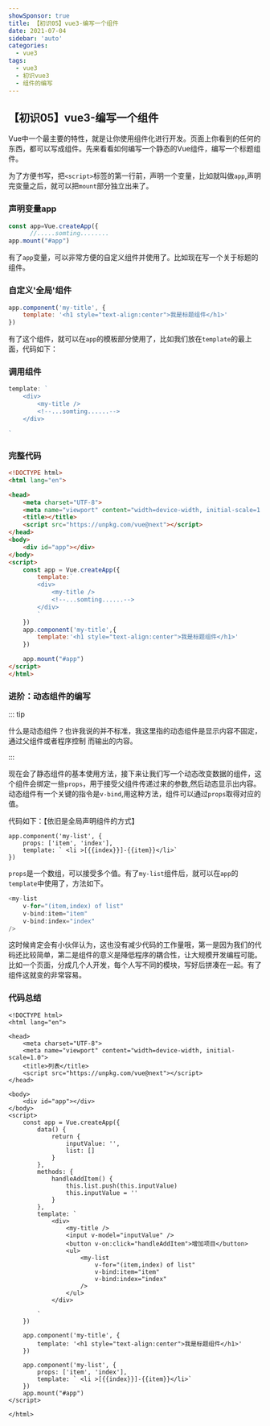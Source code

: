 ```yaml
---
showSponsor: true
title: 【初识05】vue3-编写一个组件
date: 2021-07-04
sidebar: 'auto'
categories:
  - vue3
tags:
  - vue3
  - 初识vue3
  - 组件的编写
---
```

## 【初识05】vue3-编写一个组件

Vue中一个最主要的特性，就是让你使用组件化进行开发。页面上你看到的任何的东西，都可以写成组件。先来看看如何编写一个静态的Vue组件，编写一个标题组件。

为了方便书写，把`<script>`标签的第一行前，声明一个变量，比如就叫做`app`,声明完变量之后，就可以把`mount`部分独立出来了。

### 声明变量app

```js
const app=Vue.createApp({
      //.....somting........
app.mount("#app")
```

有了`app`变量，可以非常方便的自定义组件并使用了。比如现在写一个关于标题的组件。

### 自定义'全局'组件

```js
app.component('my-title', {
    template: '<h1 style="text-align:center">我是标题组件</h1>'
})
```

有了这个组件，就可以在`app`的模板部分使用了，比如我们放在`template`的最上面，代码如下：

### 调用组件

```js
template: `
    <div>
        <my-title />
        <!--...somting......-->
    </div>

`
```

### 完整代码

```html
<!DOCTYPE html>
<html lang="en">

<head>
    <meta charset="UTF-8">
    <meta name="viewport" content="width=device-width, initial-scale=1.0">
    <title></title>
    <script src="https://unpkg.com/vue@next"></script>
</head>
<body>
    <div id="app"></div>
</body>
<script>
    const app = Vue.createApp({
        template:`
        <div>
            <my-title />
            <!--...somting......-->
        </div>
        `
    })
    app.component('my-title',{
        template:'<h1 style="text-align:center">我是标题组件</h1>'
    })

    app.mount("#app")
</script>
</html>
```

### 进阶：动态组件的编写

::: tip

​		什么是动态组件？也许我说的并不标准，我这里指的动态组件是显示内容不固定，通过父组件或者程序控制		而输出的内容。

:::

现在会了静态组件的基本使用方法，接下来让我们写一个动态改变数据的组件，这个组件会绑定一些`props`，用于接受父组件传递过来的参数,然后动态显示出内容。 动态组件有一个关键的指令是`v-bind`,用这种方法，组件可以通过`props`取得对应的值。

代码如下：【依旧是全局声明组件的方式】

```
app.component('my-list', {
    props: ['item', 'index'],
    template: ` <li >[{{index}}]-{{item}}</li>`
})
```

`props`是一个数组，可以接受多个值。有了`my-list`组件后，就可以在`app`的`template`中使用了，方法如下。

```javascript
<my-list 
    v-for="(item,index) of list"  
    v-bind:item="item" 
    v-bind:index="index"  
/>
```

这时候肯定会有小伙伴认为，这也没有减少代码的工作量哦，第一是因为我们的代码还比较简单，第二是组件的意义是降低程序的耦合性，让大规模开发编程可能。比如一个页面，分成几个人开发，每个人写不同的模块，写好后拼凑在一起。有了组件这就变的非常容易。

### 代码总结

```
<!DOCTYPE html>
<html lang="en">

<head>
    <meta charset="UTF-8">
    <meta name="viewport" content="width=device-width, initial-scale=1.0">
    <title>列表</title>
    <script src="https://unpkg.com/vue@next"></script>
</head>

<body>
    <div id="app"></div>
</body>
<script>
    const app = Vue.createApp({
        data() {
            return {
                inputValue: '',
                list: []
            }
        },
        methods: {
            handleAddItem() {
                this.list.push(this.inputValue)
                this.inputValue = ''
            }
        },
        template: `
            <div>
                <my-title />
                <input v-model="inputValue" />
                <button v-on:click="handleAddItem">增加项目</button>
                <ul>
                    <my-list
                        v-for="(item,index) of list"  
                        v-bind:item="item" 
                        v-bind:index="index"  
                    />
                </ul>
            </div>

        `
    })

    app.component('my-title', {
        template: '<h1 style="text-align:center">我是标题组件</h1>'
    })

    app.component('my-list', {
        props: ['item', 'index'],
        template: ` <li >[{{index}}]-{{item}}</li>`
    })
    app.mount("#app")
</script>

</html>
```

